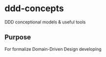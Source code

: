 # ddd-concepts
DDD conceptional models &amp; useful tools

## Purpose
For formalize Domain-Driven Design developing